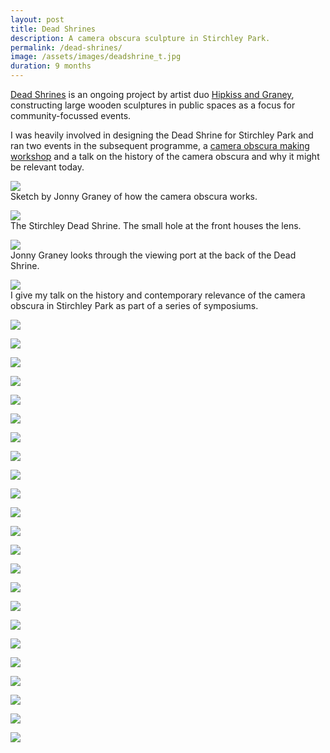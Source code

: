 ```yaml
---
layout: post
title: Dead Shrines
description: A camera obscura sculpture in Stirchley Park.
permalink: /dead-shrines/
image: /assets/images/deadshrine_t.jpg
duration: 9 months
---
```


[Dead Shrines](https://www.hipkissandgraney.com/the-dead-shrines-project) is an ongoing project by artist duo [Hipkiss and Graney](https://www.hipkissandgraney.com/), constructing large wooden sculptures in public spaces as a focus for community-focussed events. 

I was heavily involved in designing the Dead Shrine for Stirchley Park and ran two events in the subsequent programme, a [camera obscura making workshop](https://www.instagram.com/p/Byfe0_sl0-y/) and a talk on the history of the camera obscura and why it might be relevant today. 

![](http://art.peteashton.com/assets/images/deadshines00001.jpg)  
Sketch by Jonny Graney of how the camera obscura works.

![](http://art.peteashton.com/assets/images/deadshines00002.jpg)  
The Stirchley Dead Shrine. The small hole at the front houses the lens. 

![](http://art.peteashton.com/assets/images/deadshines00005.jpg)  
Jonny Graney looks through the viewing port at the back of the Dead Shrine.

![](http://art.peteashton.com/assets/images/deadshines00007.jpg)  
I give my talk on the history and contemporary relevance of the camera obscura in Stirchley Park as part of a series of symposiums. 

![](http://art.peteashton.com/assets/images/deadshines00010.jpg)

![](http://art.peteashton.com/assets/images/deadshines00011.jpg)

![](http://art.peteashton.com/assets/images/deadshines00012.jpg)

![](http://art.peteashton.com/assets/images/deadshines00013.jpg)

![](http://art.peteashton.com/assets/images/deadshines00014.jpg)

![](http://art.peteashton.com/assets/images/deadshines00015.jpg)

![](http://art.peteashton.com/assets/images/deadshines00016.jpg)

![](http://art.peteashton.com/assets/images/deadshines00017.jpg)

![](http://art.peteashton.com/assets/images/deadshines00018.jpg)

![](http://art.peteashton.com/assets/images/deadshines00019.jpg)

![](http://art.peteashton.com/assets/images/deadshines00020.jpg)

![](http://art.peteashton.com/assets/images/deadshines00021.jpg)

![](http://art.peteashton.com/assets/images/deadshines00022.jpg)

![](http://art.peteashton.com/assets/images/deadshines00023.jpg)

![](http://art.peteashton.com/assets/images/deadshines00024.jpg)

![](http://art.peteashton.com/assets/images/deadshines00025.jpg)

![](http://art.peteashton.com/assets/images/deadshines00026.jpg)

![](http://art.peteashton.com/assets/images/deadshines00027.jpg)

![](http://art.peteashton.com/assets/images/deadshines00028.jpg)

![](http://art.peteashton.com/assets/images/deadshines00029.jpg)

![](http://art.peteashton.com/assets/images/deadshines00030.jpg)

![](http://art.peteashton.com/assets/images/deadshines00031.jpg)

![](http://art.peteashton.com/assets/images/deadshines00032.jpg)
